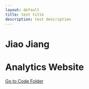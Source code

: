 ```yaml
---
layout: default
title: test title
description: test description
---
```


# Jiao Jiang
# Analytics Website

[Go to Code Folder](/code/index.md)
